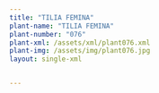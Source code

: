 ```yaml
---
title: "TILIA FEMINA"
plant-name: "TILIA FEMINA"
plant-number: "076"
plant-xml: /assets/xml/plant076.xml
plant-img: /assets/img/plant076.jpg
layout: single-xml


---
```

